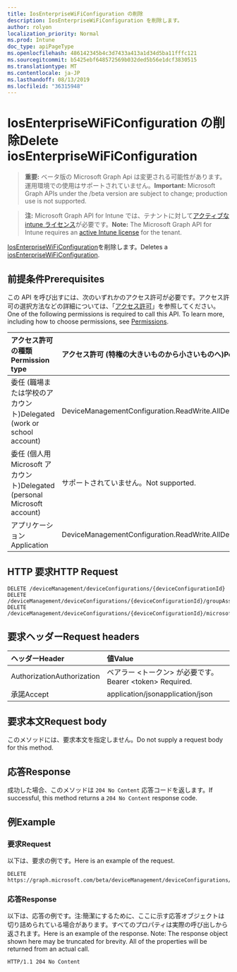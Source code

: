 ```yaml
---
title: IosEnterpriseWiFiConfiguration の削除
description: IosEnterpriseWiFiConfiguration を削除します。
author: rolyon
localization_priority: Normal
ms.prod: Intune
doc_type: apiPageType
ms.openlocfilehash: 486142345b4c3d7433a413a1d34d5ba11fffc121
ms.sourcegitcommit: b5425ebf648572569b032ded5b56e1dcf3830515
ms.translationtype: MT
ms.contentlocale: ja-JP
ms.lasthandoff: 08/13/2019
ms.locfileid: "36315948"
---
```

# <a name="delete-iosenterprisewificonfiguration"></a><span data-ttu-id="686f2-103">IosEnterpriseWiFiConfiguration の削除</span><span class="sxs-lookup"><span data-stu-id="686f2-103">Delete iosEnterpriseWiFiConfiguration</span></span>

> <span data-ttu-id="686f2-104">**重要:** ベータ版の Microsoft Graph Api は変更される可能性があります。運用環境での使用はサポートされていません。</span><span class="sxs-lookup"><span data-stu-id="686f2-104">**Important:** Microsoft Graph APIs under the /beta version are subject to change; production use is not supported.</span></span>

> <span data-ttu-id="686f2-105">**注:** Microsoft Graph API for Intune では、テナントに対して[アクティブな intune ライセンス](https://go.microsoft.com/fwlink/?linkid=839381)が必要です。</span><span class="sxs-lookup"><span data-stu-id="686f2-105">**Note:** The Microsoft Graph API for Intune requires an [active Intune license](https://go.microsoft.com/fwlink/?linkid=839381) for the tenant.</span></span>

<span data-ttu-id="686f2-106">[IosEnterpriseWiFiConfiguration](../resources/intune-deviceconfig-iosenterprisewificonfiguration.md)を削除します。</span><span class="sxs-lookup"><span data-stu-id="686f2-106">Deletes a [iosEnterpriseWiFiConfiguration](../resources/intune-deviceconfig-iosenterprisewificonfiguration.md).</span></span>

## <a name="prerequisites"></a><span data-ttu-id="686f2-107">前提条件</span><span class="sxs-lookup"><span data-stu-id="686f2-107">Prerequisites</span></span>
<span data-ttu-id="686f2-p101">この API を呼び出すには、次のいずれかのアクセス許可が必要です。アクセス許可の選択方法などの詳細については、「[アクセス許可](/graph/permissions-reference)」を参照してください。</span><span class="sxs-lookup"><span data-stu-id="686f2-p101">One of the following permissions is required to call this API. To learn more, including how to choose permissions, see [Permissions](/graph/permissions-reference).</span></span>

|<span data-ttu-id="686f2-110">アクセス許可の種類</span><span class="sxs-lookup"><span data-stu-id="686f2-110">Permission type</span></span>|<span data-ttu-id="686f2-111">アクセス許可 (特権の大きいものから小さいものへ)</span><span class="sxs-lookup"><span data-stu-id="686f2-111">Permissions (from most to least privileged)</span></span>|
|:---|:---|
|<span data-ttu-id="686f2-112">委任 (職場または学校のアカウント)</span><span class="sxs-lookup"><span data-stu-id="686f2-112">Delegated (work or school account)</span></span>|<span data-ttu-id="686f2-113">DeviceManagementConfiguration.ReadWrite.All</span><span class="sxs-lookup"><span data-stu-id="686f2-113">DeviceManagementConfiguration.ReadWrite.All</span></span>|
|<span data-ttu-id="686f2-114">委任 (個人用 Microsoft アカウント)</span><span class="sxs-lookup"><span data-stu-id="686f2-114">Delegated (personal Microsoft account)</span></span>|<span data-ttu-id="686f2-115">サポートされていません。</span><span class="sxs-lookup"><span data-stu-id="686f2-115">Not supported.</span></span>|
|<span data-ttu-id="686f2-116">アプリケーション</span><span class="sxs-lookup"><span data-stu-id="686f2-116">Application</span></span>|<span data-ttu-id="686f2-117">DeviceManagementConfiguration.ReadWrite.All</span><span class="sxs-lookup"><span data-stu-id="686f2-117">DeviceManagementConfiguration.ReadWrite.All</span></span>|

## <a name="http-request"></a><span data-ttu-id="686f2-118">HTTP 要求</span><span class="sxs-lookup"><span data-stu-id="686f2-118">HTTP Request</span></span>
<!-- {
  "blockType": "ignored"
}
-->
``` http
DELETE /deviceManagement/deviceConfigurations/{deviceConfigurationId}
DELETE /deviceManagement/deviceConfigurations/{deviceConfigurationId}/groupAssignments/{deviceConfigurationGroupAssignmentId}/deviceConfiguration
DELETE /deviceManagement/deviceConfigurations/{deviceConfigurationId}/microsoft.graph.windowsDomainJoinConfiguration/networkAccessConfigurations/{deviceConfigurationId}
```

## <a name="request-headers"></a><span data-ttu-id="686f2-119">要求ヘッダー</span><span class="sxs-lookup"><span data-stu-id="686f2-119">Request headers</span></span>
|<span data-ttu-id="686f2-120">ヘッダー</span><span class="sxs-lookup"><span data-stu-id="686f2-120">Header</span></span>|<span data-ttu-id="686f2-121">値</span><span class="sxs-lookup"><span data-stu-id="686f2-121">Value</span></span>|
|:---|:---|
|<span data-ttu-id="686f2-122">Authorization</span><span class="sxs-lookup"><span data-stu-id="686f2-122">Authorization</span></span>|<span data-ttu-id="686f2-123">ベアラー &lt;トークン&gt; が必要です。</span><span class="sxs-lookup"><span data-stu-id="686f2-123">Bearer &lt;token&gt; Required.</span></span>|
|<span data-ttu-id="686f2-124">承諾</span><span class="sxs-lookup"><span data-stu-id="686f2-124">Accept</span></span>|<span data-ttu-id="686f2-125">application/json</span><span class="sxs-lookup"><span data-stu-id="686f2-125">application/json</span></span>|

## <a name="request-body"></a><span data-ttu-id="686f2-126">要求本文</span><span class="sxs-lookup"><span data-stu-id="686f2-126">Request body</span></span>
<span data-ttu-id="686f2-127">このメソッドには、要求本文を指定しません。</span><span class="sxs-lookup"><span data-stu-id="686f2-127">Do not supply a request body for this method.</span></span>

## <a name="response"></a><span data-ttu-id="686f2-128">応答</span><span class="sxs-lookup"><span data-stu-id="686f2-128">Response</span></span>
<span data-ttu-id="686f2-129">成功した場合、このメソッドは `204 No Content` 応答コードを返します。</span><span class="sxs-lookup"><span data-stu-id="686f2-129">If successful, this method returns a `204 No Content` response code.</span></span>

## <a name="example"></a><span data-ttu-id="686f2-130">例</span><span class="sxs-lookup"><span data-stu-id="686f2-130">Example</span></span>

### <a name="request"></a><span data-ttu-id="686f2-131">要求</span><span class="sxs-lookup"><span data-stu-id="686f2-131">Request</span></span>
<span data-ttu-id="686f2-132">以下は、要求の例です。</span><span class="sxs-lookup"><span data-stu-id="686f2-132">Here is an example of the request.</span></span>
``` http
DELETE https://graph.microsoft.com/beta/deviceManagement/deviceConfigurations/{deviceConfigurationId}
```

### <a name="response"></a><span data-ttu-id="686f2-133">応答</span><span class="sxs-lookup"><span data-stu-id="686f2-133">Response</span></span>
<span data-ttu-id="686f2-p102">以下は、応答の例です。注:簡潔にするために、ここに示す応答オブジェクトは切り詰められている場合があります。すべてのプロパティは実際の呼び出しから返されます。</span><span class="sxs-lookup"><span data-stu-id="686f2-p102">Here is an example of the response. Note: The response object shown here may be truncated for brevity. All of the properties will be returned from an actual call.</span></span>
``` http
HTTP/1.1 204 No Content
```






